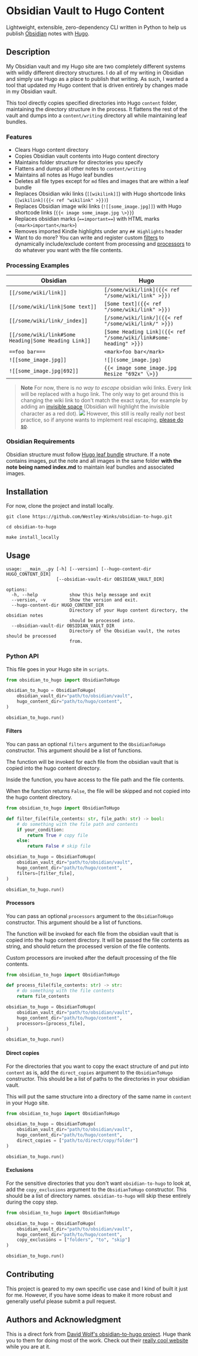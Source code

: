 # Obsidian Vault to Hugo Content

Lightweight, extensible, zero-dependency CLI written in Python to help us publish [Obsidian](https://obsidian.md) notes with [Hugo](https://gohugo.io). 

## Description

My Obsidian vault and my Hugo site are two completely different systems with wildly different directory structures. I do all of my writing in Obsidian and simply use Hugo as a place to publish that writing. As such, I wanted a tool that updated my Hugo content that is driven entirely by changes made in my Obsidian vault.

This tool directly copies specified directories into Hugo `content` folder, maintaining the directory structure in the process. It flattens the rest of the vault and dumps into a `content/writing` directory all while maintaining leaf bundles.

### Features

- Clears Hugo content directory
- Copies Obsidian vault contents into Hugo content directory
- Maintains folder structure for directories you specify
- Flattens and dumps all other notes to `content/writing`
- Maintains all notes as Hugo leaf bundles
- Deletes all file types except for `md` files and images that are within a leaf bundle
- Replaces Obsidian wiki links (`[[wikilink]]`) with Hugo shortcode links
  (`[wikilink]({{< ref "wikilink" >}})`)
- Replaces Obsidian image wiki links (`![[some_image.jpg]]`) with Hugo shortcode links (`{{< image some_image.jpg \>}}`)
- Replaces obsidian marks (`==important==`) with HTML marks (`<mark>important</mark>`)
- Removes imported Kindle highlights under any `## Highlights` header
- Want to do more? You can write and register custom [filters](#filters) to dynamically
  include/exclude content from processing and [processors](#processors) to do whatever
  you want with the file contents.

### Processing Examples

| Obsidian | Hugo
| -------- | -------- 
| `[[/some/wiki/link]]` | `[/some/wiki/link]({{< ref "/some/wiki/link" >}})`
| `[[/some/wiki/link\|Some text]]` | `[Some text]({{< ref "/some/wiki/link" >}})`
| `[[/some/wiki/link/_index]]` | `[/some/wiki/link/]({{< ref "/some/wiki/link/" >}})`
| `[[/some/wiki/link#Some Heading\|Some Heading Link]]` | `[Some Heading Link]({{< ref "/some/wiki/link#some-heading" >}})`
| `==foo bar===` | `<mark>foo bar</mark>`
| `![[some_image.jpg]]` | `![](some_image.jpg)`
| `![[some_image.jpg\|692]]` | `{{< image some_image.jpg Resize "692x" \>}}`


> **Note**
> For now, there is *no way to escape* obsidian wiki links. Every link
> will be replaced with a hugo link. The only way to get around this is changing
> the wiki link to don't match the exact sytax, for example by adding an
> [invisible space](https://en.wikipedia.org/wiki/Zero-width_space) (Obsidian will highlight the invisible character as a red dot).
> ![](https://raw.githubusercontent.com/devidw/obsidian-to-hugo/master/img/do-not-do-that.png)
> However, this still is really really *not* best
> practice, so if anyone wants to implement real escaping, [please do
> so](https://github.com/devidw/obsidian-to-hugo/pulls).

### Obsidian Requirements

Obsidian structure must follow [Hugo leaf bundle](https://gohugo.io/content-management/page-bundles/#leaf-bundles) structure. If a note contains images, put the note and all images in the same folder **with the note being named index.md** to maintain leaf bundles and associated images.

## Installation

For now, clone the project and install locally.

```console
git clone https://github.com/Westley-Winks/obsidian-to-hugo.git

cd obsidian-to-hugo

make install_locally
```

## Usage

```console
usage: __main__.py [-h] [--version] [--hugo-content-dir HUGO_CONTENT_DIR]
                   [--obsidian-vault-dir OBSIDIAN_VAULT_DIR]

options:
  -h, --help            show this help message and exit
  --version, -v         Show the version and exit.
  --hugo-content-dir HUGO_CONTENT_DIR
                        Directory of your Hugo content directory, the obsidian notes
                        should be processed into.
  --obsidian-vault-dir OBSIDIAN_VAULT_DIR
                        Directory of the Obsidian vault, the notes should be processed
                        from.
```

### Python API

This file goes in your Hugo site in `scripts`.

```python
from obsidian_to_hugo import ObsidianToHugo

obsidian_to_hugo = ObsidianToHugo(
    obsidian_vault_dir="path/to/obsidian/vault",
    hugo_content_dir="path/to/hugo/content",
)

obsidian_to_hugo.run()
```

#### Filters

You can pass an optional `filters` argument to the `ObsidianToHugo`
constructor. This argument should be a list of functions.

The function will be invoked for each file from the obsidian vault that is
copied into the hugo content directory.

Inside the function, you have access to the file path and the file contents.

When the function returns `False`, the file will be skipped and not copied
into the hugo content directory.

```python
from obsidian_to_hugo import ObsidianToHugo

def filter_file(file_contents: str, file_path: str) -> bool:
    # do something with the file path and contents
    if your_condition:
        return True # copy file
    else:
        return False # skip file

obsidian_to_hugo = ObsidianToHugo(
    obsidian_vault_dir="path/to/obsidian/vault",
    hugo_content_dir="path/to/hugo/content",
    filters=[filter_file],
)

obsidian_to_hugo.run()
```

#### Processors

You can pass an optional `processors` argument to the `ObsidianToHugo`
constructor. This argument should be a list of functions.

The function will be invoked for each file from the obsidian vault that is
copied into the hugo content directory. It will be passed the file contents
as string, and should return the processed version of the file contents.

Custom processors are invoked after the default processing of the file contents.

```python
from obsidian_to_hugo import ObsidianToHugo

def process_file(file_contents: str) -> str:
    # do something with the file contents
    return file_contents

obsidian_to_hugo = ObsidianToHugo(
    obsidian_vault_dir="path/to/obsidian/vault",
    hugo_content_dir="path/to/hugo/content",
    processors=[process_file],
)

obsidian_to_hugo.run()
```

#### Direct copies

For the directories that you want to copy the exact structure of and put into `content` as is, add the `direct_copies` argument to the `ObsidianToHugo` constructor. This should be a list of paths to the directories in your obsidian vault.

This will put the same structure into a directory of the same name in `content` in your Hugo site.

```python
from obsidian_to_hugo import ObsidianToHugo

obsidian_to_hugo = ObsidianToHugo(
    obsidian_vault_dir="path/to/obsidian/vault",
    hugo_content_dir="path/to/hugo/content",
    direct_copies = ["path/to/direct/copy/folder"]
)

obsidian_to_hugo.run()
```

#### Exclusions

For the sensitive directories that you don't want `obsidian-to-hugo` to look at, add the `copy_exclusions` argument to the `ObsidianToHugo` constructor. This should be a list of directory names. `obsidian-to-hugo` will skip these entirely during the copy step.

```python
from obsidian_to_hugo import ObsidianToHugo

obsidian_to_hugo = ObsidianToHugo(
    obsidian_vault_dir="path/to/obsidian/vault",
    hugo_content_dir="path/to/hugo/content",
    copy_exclusions = ["folders", "to", "skip"]
)

obsidian_to_hugo.run()
```

## Contributing

This project is geared to my own specific use case and I kind of built it just for me. However, if you have some ideas to make it more robust and generally useful please submit a pull request.

## Authors and Acknowledgment

This is a direct fork from [David Wolf's obsidian-to-hugo project](https://github.com/devidw/obsidian-to-hugo). Huge thank you to them for doing most of the work. Check out their [really cool website](https://david.wolf.gdn/) while you are at it.
